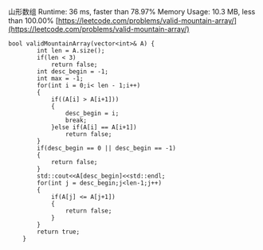 山形数组
Runtime: 36 ms, faster than 78.97%
Memory Usage: 10.3 MB, less than 100.00%
[https://leetcode.com/problems/valid-mountain-array/](https://leetcode.com/problems/valid-mountain-array/)
```
bool validMountainArray(vector<int>& A) {
        int len = A.size();
        if(len < 3)
            return false;
        int desc_begin = -1;
        int max = -1;
        for(int i = 0;i< len - 1;i++)
        {
            if((A[i] > A[i+1]))
            {
                desc_begin = i;
                break;
            }else if(A[i] == A[i+1])
                return false;
        }
        if(desc_begin == 0 || desc_begin == -1)
        {
            return false;
        }
        std::cout<<A[desc_begin]<<std::endl;
        for(int j = desc_begin;j<len-1;j++)
        {
            if(A[j] <= A[j+1])
            {
                return false;
            }
        }
        return true;
    }
```
